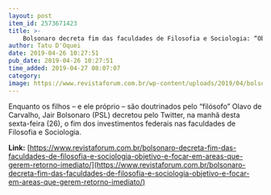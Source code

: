 ```yaml
---
layout: post
item_id: 2573671423
title: >-
    Bolsonaro decreta fim das faculdades de Filosofia e Sociologia: “Objetivo é focar em áreas que gerem retorno imediato”
author: Tatu D'Oquei
date: 2019-04-26 10:27:51
pub_date: 2019-04-26 10:27:51
time_added: 2019-04-27 08:07:07
category: 
image: https://www.revistaforum.com.br/wp-content/uploads/2019/04/bolsonaro-e-olavo-de-carvalho.png
---
```


Enquanto os filhos – e ele próprio – são doutrinados pelo “filósofo” Olavo de Carvalho, Jair Bolsonaro (PSL) decretou pelo Twitter, na manhã desta sexta-feira (26), o fim dos investimentos federais nas faculdades de Filosofia e Sociologia.

**Link:** [https://www.revistaforum.com.br/bolsonaro-decreta-fim-das-faculdades-de-filosofia-e-sociologia-objetivo-e-focar-em-areas-que-gerem-retorno-imediato/](https://www.revistaforum.com.br/bolsonaro-decreta-fim-das-faculdades-de-filosofia-e-sociologia-objetivo-e-focar-em-areas-que-gerem-retorno-imediato/)

